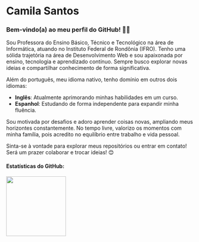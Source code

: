 # Camila Santos

### Bem-vindo(a) ao meu perfil do GitHub! 👩‍💻

Sou Professora do Ensino Básico, Técnico e Tecnológico na área de Informática, atuando no Instituto Federal de Rondônia (IFRO). Tenho uma sólida trajetória na área de Desenvolvimento Web e sou apaixonada por ensino, tecnologia e aprendizado contínuo. Sempre busco explorar novas ideias e compartilhar conhecimento de forma significativa.

Além do português, meu idioma nativo, tenho domínio em outros dois idiomas:
- **Inglês**: Atualmente aprimorando minhas habilidades em um curso.  
- **Espanhol**: Estudando de forma independente para expandir minha fluência.

Sou motivada por desafios e adoro aprender coisas novas, ampliando meus horizontes constantemente. No tempo livre, valorizo os momentos com minha família, pois acredito no equilíbrio entre trabalho e vida pessoal.

Sinta-se à vontade para explorar meus repositórios ou entrar em contato! Será um prazer colaborar e trocar ideias! 😊



<h4>Estatísticas do GitHub:</h4>

<div>
<a href="https://github.com/kmilasantos">
<img height="160em" src="https://github-readme-stats.vercel.app/api/top-langs/?username=kmilasantos&layout=compact&langs_count=7&theme=default&locale=pt-br"/>
</div>
 
<!---
kmilasantos/kmilasantos é um repositório ✨ especial ✨ porque seu `README.md` (este arquivo) aparece no seu perfil do GitHub.
Você pode clicar no link Visualizar para dar uma olhada nas suas alterações.
--->
